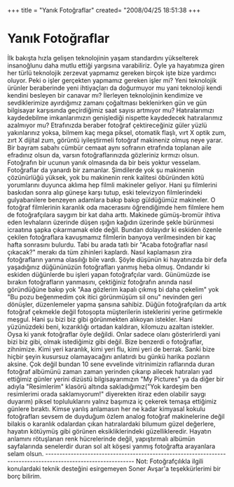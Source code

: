 +++
title = "Yanık Fotoğraflar"
created= "2008/04/25 18:51:38
+++

# Yanık Fotoğraflar

İlk bakışta hızla gelişen teknolojinin yaşam standardını yükselterek insanoğlunu daha mutlu ettiği yargısına varabiliriz. Öyle ya hayatımıza giren her türlü teknolojik zerzevat yapmamız gereken birçok işte bize yardımcı oluyor. Peki o işler gerçekten yapmamız gereken işler mi? Yeni teknolojik ürünler beraberinde yeni ihtiyaçları da doğurmuyor mu yani teknoloji kendi kendini besleyen bir canavar mı? İlerleyen teknolojinin kendimize ve sevdiklerimize ayırdığımız zamanı çoğaltması beklenirken gün ve gün bilgisayar karşısında geçirdiğimiz saat sayısı artmıyor mu? Hatıralarımızı kaydedebilme imkanlarımızın genişlediği nispette kaydedecek hatıralarımız azalmıyor mu? Etrafınızda beraber fotoğraf çektireceğiniz güler yüzlü yakınlarınız yoksa, bilmem kaç mega piksel, otomatik flaşlı, vırt X optik zum, zırt X dijital zum, görüntü iyileştirmeli fotoğraf makineniz olmuş neye yarar. Bir bayram sabahı cümbür cemaat aynı sofranın etrafında toplanan aile efradınız olsun da, varsın fotoğraflarınızda gözleriniz kırmızı olsun. Fotoğrafın bir ucunun yanık olmasında da bir beis yoktur vesselam.  Fotoğraflar da yanardı bir zamanlar. Şimdilerde yok şu makinenin çözünürlüğü yüksek, yok bu makinenin renk kalitesi öbüründen kötü yorumlarını duyunca aklıma hep filmli makineler geliyor. Hani şu filmlerini baskıdan sonra alıp güneşe karşı tutup, eski televizyon filmlerindeki gulyabanilere benzeyen adamlara bakıp bakıp güldüğümüz makineler. O fotoğraf filmlerinin karanlık oda macerasını öğrendiğimde hem filmlere hem de fotoğrafçılara saygım bir kat daha arttı. Makinede gümüş-bromür ihtiva eden levhaların üzerinde düşen ışığın kağıdın üzerinde şekle bürünmesi icraatına şapka çıkarmamak elde değil. Bundan dolayıdır ki eskiden özenle çekilen fotoğraflara kavuşmamız filmlerin banyoya verilmesinden bir kaç hafta sonrasını bulurdu. Tabi bu arada tatlı bir "Acaba fotoğraflar nasıl çıkacak?" merakı da tüm zihinleri kaplardı. Nasıl kaplamasın zira fotoğrafların yanma olasılığı bile vardı. Şöyle düşünün ki hayatınızda bir defa yaşadığınız düğününüzün fotoğrafları yanmış heba olmuş. Ondandır ki eskiden düğünlerde bu işleri yapan fotoğrafçılar vardı. Günümüzde ise bırakın fotoğrafların yanmasını, çektiğiniz fotoğrafın anında nasıl göründüğüne bakıp yok "Aaa gözlerim kapalı çıkmış bi daha çekelim" yok "Bu pozu beğenmedim çok itici görünmüşüm sil onu" nevinden geri dönüşler, düzenlemeler yapma şansına sahibiz. Düğün fotoğrafçıları da artık fotoğraf çekmekle değil fotoşopta müşterilerin isteklerini yerine getirmekle meşgul. Hani şu bizi biz gibi görünmekten alıkoyan istekler. Hani yüzünüzdeki beni, kızarıklığı ortadan kaldıran, kilomuzu azaltan istekler. Oysa ki yanık fotoğraflar öyle değildi. Onlar sadece olanı gösterirlerdi yani bizi biz gibi, olmak istediğimiz gibi değil. Bize benzerdi o fotoğraflar, zihnimize. Kimi yeri karanlık, kimi yeri flu, kimi yeri de berrak. Sanki bize hiçbir şeyin kusursuz olamayacağını anlatırdı bu günkü harika pozların aksine. Çok değil bundan 10 sene evvelinde vitrinimizin raflarında duran fotoğraf albümünü zaman zaman yerinden çıkarıp ailecek hatıraları yad ettiğimiz günler yerini dizüstü bilgisayarımızın "My Pictures" ya da diğer bir adıyla "Resimlerim" klasörü altında sakladığımız("Yok kardeşim ben resimlerimi orada saklamıyorum!" diyerekten itiraz eden olabilir saygı duyarım) piksel topluluklarını yalnız başımıza iç çekerek temaşa ettiğimiz günlere bıraktı. Kimse yanlış anlamasın her ne kadar kimyasal kokulu fotoğrafları sevsem de duyduğum özlem analog fotoğraf makinelerine değil bilakis o karanlık odalardan çıkan hatıralardaki bilumum güzel değerlere, hayatın kötüymüş gibi görünen eksikliklerindeki güzellikleredir. Hayatın anlamını rötuşlanan renk hücrelerinde değil, yapıştırmalı albümün sayfalarında senelerdir duran sol alt köşesi yanmış fotoğrafta arayanlara selam olsun. \------------------------------------------------------------------------------------------------------------- Not: Fotoğrafçılıkla ilgili konulardaki teknik desteğini esirgemeyen Soner Avşar'a teşekkürlerimi bir borç bilirim.
